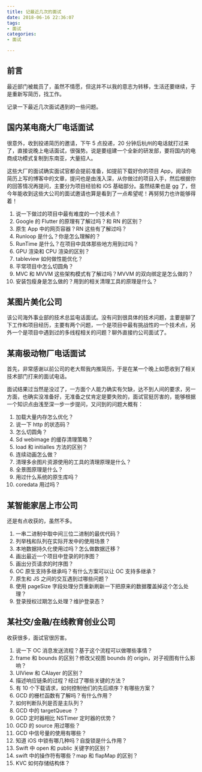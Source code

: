 ```yaml
---
title: 记最近几次的面试
date: 2018-06-16 22:36:07
tags:
- 面试
categories:
- 面试

---
```


## 前言

最近部门被裁员了，虽然不情愿，但这并不以我的意志为转移，生活还要继续，于是重新写简历，找工作。

记录一下最近几次面试遇到的一些问题。

## 国内某电商大厂电话面试
很意外，收到投递简历的邀请，下午 5 点投递，20 分钟后杭州的电话就打过来了，直接说晚上电话面试，很强势。说是要组建一个全新的研发部，要将国内的电商成功模式复制到东南亚，大量招人。

这些大厂的面试确实面试官都会提前准备，如提前下载好你的项目 App，阅读你简历上写的博客中的文章，提问也是由浅入深，从你做过的项目入手，然后根据你的回答情况再提问，主要分为项目经验和 iOS 基础部分。虽然结果也是 gg 了，但今年能收到这些大公司的面试邀请也算是看到了一点希望呢！再努努力也许能够得着！

1. 说一下做过的项目中最有难度的一个技术点？
2. Google 的 Flutter 的原理有了解过吗？和 RN 的区别？
3. 原生 App 中的网页容器？RN 这些有了解过吗？
4. Runloop 是什么？你是怎么理解的？
5. RunTime 是什么？在项目中具体那些地方用到过吗？
6. GPU 渲染和 CPU 渲染的区别？
7. tableview 如何做性能优化？
8. 平常项目中怎么切圆角？
9. MVC 和 MVVM 这些架构模式有了解过吗？MVVM 的双向绑定是怎么做的？
10. 安装包瘦身是怎么做的？用到的相关清理工具的原理是什么？


## 某图片美化公司

该公司海外事业部的技术总监电话面试。没有问到很具体的技术问题，主要是聊了下工作和项目经历，主要有两个问题，一个是项目中最有挑战性的一个技术点，另外一个是项目中遇到过的多线程相关的问题？聊外直接约公司面试了。

## 某南极动物厂电话面试

首先，非常感谢以前公司的老大帮我内推简历，于是在某一个晚上如愿收到了相关技术部门打来的面试电话。
<!-- more -->
面试结果过当然是没过了，一方面个人能力确实有欠缺，达不到人间的要求，另一方面，也确实没准备好，无准备之仗肯定是要失败的，面试官挺厉害的，能够根据一个知识点由浅至深一步一步提问，又问到的问题大概有：

1. 加载大量内存怎么优化？
2. 说一下 http 的状态码？
3. 怎么切圆角？
4. Sd webimage 的缓存清理策略？
5. load 和 initialles 方法的区别？
6. 连续动画怎么做？
7. 清理多余图片资源使用的工具的清理原理是什么？
8. 全景图原理是什么？
9. 用过什么系统的原生库吗？
10. coredata 用过吗？

## 某智能家居上市公司

还是有点收获的，虽然不多。

1. 一串二进制中取中间三位二进制的最优代码？
2. 列举栈和队列在实际开发中的使用场景？
3. 本地数据持久化使用过吗？怎么做数据迁移？
4. 画出最近一个项目中登录的时序图？
5. 画出分页请求的时序图？
6. OC 原生支持多继承吗？有什么方案可以让 OC 支持多继承？
7. 原生和 JS 之间的交互遇到过哪些问题？
8. 使用 pageSize 字段处理分页重新刷新一下把原来的数据覆盖掉这个怎么处理？
9. 登录授权过期怎么处理？维护登录态？


## 某社交/金融/在线教育创业公司

收获很多，面试官很厉害。

1. 说一下 OC 消息发送流程？基于这个流程可以做哪些事情？
2. frame 和 bounds 的区别？修改父视图 bounds 的 origin，对子视图有什么影响？
3. UIView 和 CAlayer 的区别？
4. 描述响应链条的过程？经过了哪些关键的方法？
5. 有 10 个下载请求，如何控制他们的先后顺序？有哪些方案？
6. GCD 的栅栏函数有了解吗？有什么作用？
7. 如何判断队列是否是主队列？
8. GCD 中的 targetQueue ？
9. GCD 定时器相比 NSTimer 定时器的优势？
10. GCD 的 source 用过哪些？
11. GCD 中信号量的使用有哪些？
12. 知道 iOS 中锁有哪几种吗？自旋锁是什么作用？
13. Swift 中 open 和 public 关键字的区别？
14. swift 中的操作符有哪些？map 和 flapMap 的区别？
15. KVC 如何存储结构体？
